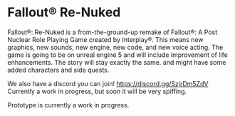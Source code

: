 # Fallout® Re-Nuked
 Fallout®: Re-Nuked is a from-the-ground-up remake of Fallout®: A Post Nuclear Role Playing Game created by Interplay®. This means new graphics, new sounds, new engine, new code, and new voice acting. The game is going to be on unreal engine 5 and will include improvement of life enhancements. The story will stay exactly the same. and might have some added characters and side quests.

 We also have a discord you can join! https://discord.gg/SzjrDm5ZdV Currently a work in progress, but soon it will be very spiffing.
 
 Prototype is currently a work in progress.
